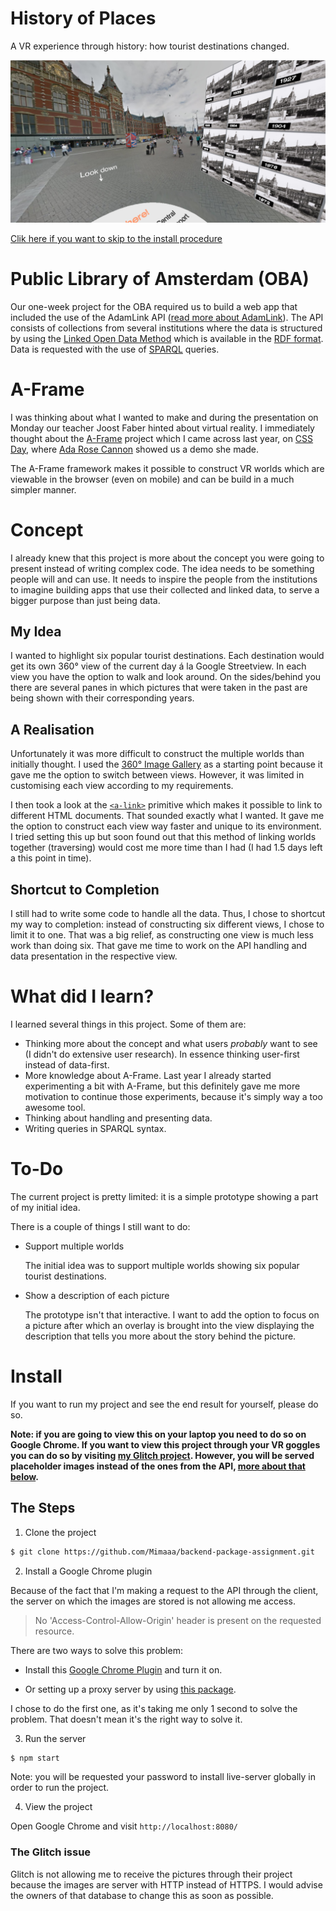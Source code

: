 # History of Places

A VR experience through history: how tourist destinations changed.

![alt text](https://github.com/Mimaaa/MINOR_WD_PROJECT1/blob/master/assets/images/screenshot.png "Screenshot")

[Clik here if you want to skip to the install procedure](#install)

# Public Library of Amsterdam (OBA)

Our one-week project for the OBA required us to build a web app that included the use of the AdamLink API ([read more about AdamLink](http://blogadamlink.nl/het-project/)). The API consists of collections from several institutions where the data is structured by using the [Linked Open Data Method](https://en.wikipedia.org/wiki/Linked_data) which is available in the [RDF format](https://en.wikipedia.org/wiki/Resource_Description_Framework). Data is requested with the use of [SPARQL](https://en.wikipedia.org/wiki/SPARQL) queries.

# A-Frame

I was thinking about what I wanted to make and during the presentation on Monday our teacher Joost Faber hinted about virtual reality. I immediately thought about the [A-Frame](https://aframe.io/) project which I came across last year, on [CSS Day](https://cssday.nl/), where [Ada Rose Cannon](https://twitter.com/lady_ada_king) showed us a demo she made.

The A-Frame framework makes it possible to construct VR worlds which are viewable in the browser (even on mobile) and can be build in a much simpler manner.

# Concept

I already knew that this project is more about the concept you were going to present instead of writing complex code. The idea needs to be something people will and can use. It needs to inspire the people from the institutions to imagine building apps that use their collected and linked data, to serve a bigger purpose than just being data.

## My Idea

I wanted to highlight six popular tourist destinations. Each destination would get its own 360° view of the current day á la Google Streetview. In each view you have the option to walk and look around. On the sides/behind you there are several panes in which pictures that were taken in the past are being shown with their corresponding years.

## A Realisation

Unfortunately it was more difficult to construct the multiple worlds than initially thought. I used the [360° Image Gallery](https://aframe.io/examples/showcase/360-image-gallery/) as a starting point because it gave me the option to switch between views. However, it was limited in customising each view according to my requirements.

I then took a look at the [`<a-link>`](https://aframe.io/docs/0.8.0/primitives/a-link.html) primitive which makes it possible to link to different HTML documents. That sounded exactly what I wanted. It gave me the option to construct each view way faster and unique to its environment. I tried setting this up but soon found out that this method of linking worlds together (traversing) would cost me more time than I had (I had 1.5 days left a this point in time).

## Shortcut to Completion

I still had to write some code to handle all the data. Thus, I chose to shortcut my way to completion: instead of constructing six different views, I chose to limit it to one. That was a big relief, as constructing one view is much less work than doing six. That gave me time to work on the API handling and data presentation in the respective view.

# What did I learn?

I learned several things in this project. Some of them are:

* Thinking more about the concept and what users *probably* want to see (I didn't do extensive user research). In essence thinking user-first instead of data-first.
* More knowledge about A-Frame. Last year I already started experimenting a bit with A-Frame, but this definitely gave me more motivation to continue those experiments, because it's simply way a too awesome tool.
* Thinking about handling and presenting data.
* Writing queries in SPARQL syntax.

# To-Do

The current project is pretty limited: it is a simple prototype showing a part of my initial idea. 

There is a couple of things I still want to do:

* Support multiple worlds

  The initial idea was to support multiple worlds showing six popular tourist destinations.

* Show a description of each picture

  The prototype isn't that interactive. I want to add the option to focus on a picture after which an overlay is brought into the view displaying the description that tells you more about the story behind the picture.

# Install

If you want to run my project and see the end result for yourself, please do so.

**Note: if you are going to view this on your laptop you need to do so on Google Chrome. If you want to view this project through your VR goggles you can do so by visiting [my Glitch project](https://powerful-raven.glitch.me). However, you will be served placeholder images instead of the ones from the API, [more about that below](#the-glitch-issue).**

## The Steps

1. Clone the project

```sh
$ git clone https://github.com/Mimaaa/backend-package-assignment.git
```

2. Install a Google Chrome plugin

Because of the fact that I'm making a request to the API through the client, the server on which the images are stored is not allowing me access. 

>No 'Access-Control-Allow-Origin' header is present on the requested resource.

There are two ways to solve this problem:

* Install this [Google Chrome Plugin](https://chrome.google.com/webstore/detail/moesif-origin-cors-change/digfbfaphojjndkpccljibejjbppifbc?hl=en) and turn it on.

* Or setting up a proxy server by using [this package](https://github.com/Rob--W/cors-anywhere). 

I chose to do the first one, as it's taking me only 1 second to solve the problem. That doesn't mean it's the right way to solve it.

3. Run the server

```sh
$ npm start
```

Note: you will be requested your password to install live-server globally in order to run the project.

4. View the project

Open Google Chrome and visit `http://localhost:8080/`

### The Glitch issue

Glitch is not allowing me to receive the pictures through their project because the images are server with HTTP instead of HTTPS. I would advise the owners of that database to change this as soon as possible.


